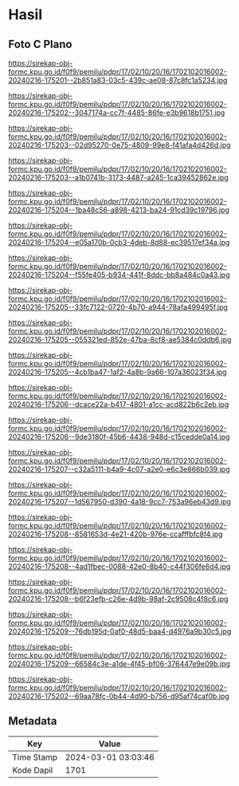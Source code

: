 # Hasil

## Foto C Plano

https://sirekap-obj-formc.kpu.go.id/f0f9/pemilu/pdpr/17/02/10/20/16/1702102016002-20240216-175201--2b851a83-03c5-439c-ae08-87c8fc1a5234.jpg

https://sirekap-obj-formc.kpu.go.id/f0f9/pemilu/pdpr/17/02/10/20/16/1702102016002-20240216-175202--3047174a-cc7f-4485-86fe-e3b9618b1751.jpg

https://sirekap-obj-formc.kpu.go.id/f0f9/pemilu/pdpr/17/02/10/20/16/1702102016002-20240216-175203--02d95270-0e75-4809-99e8-f41afa4d426d.jpg

https://sirekap-obj-formc.kpu.go.id/f0f9/pemilu/pdpr/17/02/10/20/16/1702102016002-20240216-175203--a1b0741b-3173-4487-a245-1ca39452862e.jpg

https://sirekap-obj-formc.kpu.go.id/f0f9/pemilu/pdpr/17/02/10/20/16/1702102016002-20240216-175204--1ba48c56-a898-4213-ba24-91cd39c19796.jpg

https://sirekap-obj-formc.kpu.go.id/f0f9/pemilu/pdpr/17/02/10/20/16/1702102016002-20240216-175204--e05a170b-0cb3-4deb-8d88-ec39517ef34a.jpg

https://sirekap-obj-formc.kpu.go.id/f0f9/pemilu/pdpr/17/02/10/20/16/1702102016002-20240216-175204--f55fe405-b934-441f-8ddc-bb8a484c0a43.jpg

https://sirekap-obj-formc.kpu.go.id/f0f9/pemilu/pdpr/17/02/10/20/16/1702102016002-20240216-175205--33fc7122-0720-4b70-a944-78afa499495f.jpg

https://sirekap-obj-formc.kpu.go.id/f0f9/pemilu/pdpr/17/02/10/20/16/1702102016002-20240216-175205--055321ed-852e-47ba-8cf8-ae5384c0ddb6.jpg

https://sirekap-obj-formc.kpu.go.id/f0f9/pemilu/pdpr/17/02/10/20/16/1702102016002-20240216-175205--4cb1ba47-1af2-4a8b-9a66-107a36023f34.jpg

https://sirekap-obj-formc.kpu.go.id/f0f9/pemilu/pdpr/17/02/10/20/16/1702102016002-20240216-175206--dcace22a-b417-4801-a1cc-acd822b6c2eb.jpg

https://sirekap-obj-formc.kpu.go.id/f0f9/pemilu/pdpr/17/02/10/20/16/1702102016002-20240216-175206--9de3180f-45b6-4438-948d-c15cedde0a14.jpg

https://sirekap-obj-formc.kpu.go.id/f0f9/pemilu/pdpr/17/02/10/20/16/1702102016002-20240216-175207--c32a5111-b4a9-4c07-a2e0-e6c3e866b039.jpg

https://sirekap-obj-formc.kpu.go.id/f0f9/pemilu/pdpr/17/02/10/20/16/1702102016002-20240216-175207--1d567950-d390-4a18-9cc7-753a96eb43d9.jpg

https://sirekap-obj-formc.kpu.go.id/f0f9/pemilu/pdpr/17/02/10/20/16/1702102016002-20240216-175208--8581653d-4e21-420b-976e-ccafffbfc8f4.jpg

https://sirekap-obj-formc.kpu.go.id/f0f9/pemilu/pdpr/17/02/10/20/16/1702102016002-20240216-175208--4ad1fbec-0088-42e0-8b40-c44f306fe6d4.jpg

https://sirekap-obj-formc.kpu.go.id/f0f9/pemilu/pdpr/17/02/10/20/16/1702102016002-20240216-175208--b6f23efb-c26e-4d9b-98af-2c9508c4f8c6.jpg

https://sirekap-obj-formc.kpu.go.id/f0f9/pemilu/pdpr/17/02/10/20/16/1702102016002-20240216-175209--76db195d-0af0-48d5-baa4-d4976a9b30c5.jpg

https://sirekap-obj-formc.kpu.go.id/f0f9/pemilu/pdpr/17/02/10/20/16/1702102016002-20240216-175209--66584c3e-a1de-4f45-bf06-376447e9e09b.jpg

https://sirekap-obj-formc.kpu.go.id/f0f9/pemilu/pdpr/17/02/10/20/16/1702102016002-20240216-175202--69aa78fc-0b44-4d90-b756-d95af74caf0b.jpg


## Metadata

| Key        | Value               |
| ---------- | ------------------- |
| Time Stamp | 2024-03-01 03:03:46 |
| Kode Dapil | 1701                |



